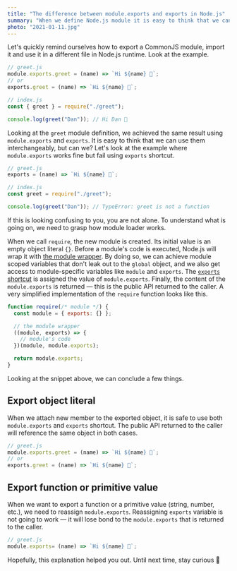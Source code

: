 ```yaml
---
title: "The difference between module.exports and exports in Node.js"
summary: "When we define Node.js module it is easy to think that we can use `module.exports` and `exports` interchangeably, but can we? Let's understand what is going on under the hood."
photo: "2021-01-11.jpg"
---
```


Let's quickly remind ourselves how to export a CommonJS module, import it and use it in a different file in Node.js runtime. Look at the example.

```js
// greet.js
module.exports.greet = (name) => `Hi ${name} 👋`;
// or
exports.greet = (name) => `Hi ${name} 👋`;
```

```js
// index.js
const { greet } = require("./greet");

console.log(greet("Dan")); // Hi Dan 👋
```

Looking at the `greet` module definition, we achieved the same result using `module.exports` and `exports`. It is easy to think that we can use them interchangeably, but can we? Let's look at the example where `module.exports` works fine but fail using `exports` shortcut.

```js
// greet.js
exports = (name) => `Hi ${name} 👋`;
```

```js
// index.js
const greet = require("./greet");

console.log(greet("Dan")); // TypeError: greet is not a function
```

If this is looking confusing to you, you are not alone. To understand what is going on, we need to grasp how module loader works.

When we call `require`, the new module is created. Its initial value is an empty object literal `{}`. Before a module's code is executed, Node.js will wrap it with [the module wrapper](https://nodejs.org/dist/latest-v15.x/docs/api/modules.html#modules_the_module_wrapper). By doing so, we can achieve module scoped variables that don't leak out to the `global` object, and we also get access to module-specific variables like `module` and `exports`. The [`exports` shortcut](https://nodejs.org/dist/latest-v15.x/docs/api/modules.html#modules_exports_shortcut) is assigned the value of `module.exports`. Finally, the content of the `module.exports` is returned — this is the public API returned to the caller. A very simplified implementation of the `require` function looks like this.

```js
function require(/* module */) {
  const module = { exports: {} };

  // the module wrapper
  ((module, exports) => {
    // module's code
  })(module, module.exports);

  return module.exports;
}
```

Looking at the snippet above, we can conclude a few things.

## Export object literal

When we attach new member to the exported object, it is safe to use both `module.exports` and `exports` shortcut. The public API returned to the caller will reference the same object in both cases.

```js
// greet.js
module.exports.greet = (name) => `Hi ${name} 👋`;
// or
exports.greet = (name) => `Hi ${name} 👋`;
```

## Export function or primitive value

When we want to export a function or a primitive value (string, number, etc.), we need to reassign `module.exports`. Reassigning `exports` variable is not going to work — it will lose bond to the `module.exports` that is returned to the caller.

```js
// greet.js
module.exports= (name) => `Hi ${name} 👋`;
```

Hopefully, this explanation helped you out. Until next time, stay curious 👊
